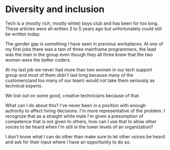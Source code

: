 # Diversity and inclusion

Tech is a (mostly rich, mostly white) boys club and has been for too long. These articles were all written 3 to 5 years ago but unfortunately could still be written today.

The gender gap is something I have seen in previous workplaces. At one of my first jobs there was a tam of three mainframe programmers, the lead was the man in the group even though they all three knew that the two women were the better coders.

At my last job we never had more than two women in our tech support group and most of them didn't last long because many of the customers(and too many of our team) would not take them seriously as technical experts.

We lost out on some good, creative technicians because of that.

What can I do about this? I've never been in a position with enough authority to affect hiring decisions. I'm more representative of the problem. I recognize that as a straight white male I'm given a presumption of competence that is not given to others, how can I use that to allow other voices to be heard when I'm still in the lower levels of an organization?

I don't know what I can do other than make sure to let other voices be heard and ask for their input where I have an opportunity to do so.
